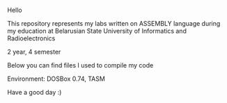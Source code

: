 Hello

This repository represents my labs written on ASSEMBLY language during my education at Belarusian State University of Informatics and Radioelectronics

2 year, 4 semester

Below you can find files I used to compile my code

Environment: DOSBox 0.74, TASM

Have a good day :)
